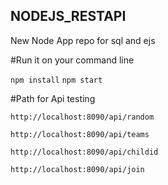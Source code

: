 ## NODEJS_RESTAPI
New Node App repo for sql and ejs

#Run it on your command line

`npm install`
`npm start`


#Path for Api testing

`http://localhost:8090/api/random`

`http://localhost:8090/api/teams`

`http://localhost:8090/api/childid`

`http://localhost:8090/api/join`


